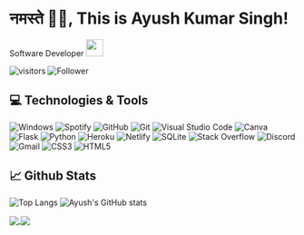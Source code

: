 # नमस्ते 🙏🏻, This is Ayush Kumar Singh! 


Software Developer <img src="https://media.giphy.com/media/WUlplcMpOCEmTGBtBW/giphy.gif" width="30">

![visitors](https://visitor-badge.glitch.me/badge?page_id=ayush-singh-code.ayush-singh-code)
![Follower](https://img.shields.io/github/followers/Ayush-Singh-Code?style=social)

## 💻 Technologies & Tools
![Windows](https://img.shields.io/badge/Windows-0078D6?style=flat&logo=windows&logoColor=white)
![Spotify](https://img.shields.io/badge/Spotify-1ED760?style=flat&logo=spotify&logoColor=white)
![GitHub](https://img.shields.io/badge/github-%23121011.svg?style=flat&logo=github&logoColor=white)
![Git](https://img.shields.io/badge/git-%23F05033.svg?style=flat&logo=git&logoColor=white)
![Visual Studio Code](https://img.shields.io/badge/Visual%20Studio%20Code-0078d7.svg?style=flat&logo=visual-studio-code&logoColor=white)
![Canva](https://img.shields.io/badge/Canva-%2300C4CC.svg?style=flat&logo=Canva&logoColor=white)
![Flask](https://img.shields.io/badge/flask-%23000.svg?style=flat&logo=flask&logoColor=white)
![Python](https://img.shields.io/badge/python-3670A0?style=flat&logo=python&logoColor=ffdd54)
![Heroku](https://img.shields.io/badge/heroku-%23430098.svg?style=flat&logo=heroku&logoColor=white)
![Netlify](https://img.shields.io/badge/netlify-%23000000.svg?style=flat&logo=netlify&logoColor=#00C7B7)
![SQLite](https://img.shields.io/badge/sqlite-%2307405e.svg?style=flat&logo=sqlite&logoColor=white)
![Stack Overflow](https://img.shields.io/badge/-Stackoverflow-FE7A16?style=flat&logo=stack-overflow&logoColor=white)
![Discord](https://img.shields.io/badge/%3CServer%3E-%237289DA.svg?style=flat&logo=discord&logoColor=white)
![Gmail](https://img.shields.io/badge/Gmail-D14836?style=flat&logo=gmail&logoColor=white)
![CSS3](https://img.shields.io/badge/css3-%231572B6.svg?style=flat&logo=css3&logoColor=white)
![HTML5](https://img.shields.io/badge/html5-%23E34F26.svg?style=flat&logo=html5&logoColor=white)

## 📈 Github Stats
![Top Langs](https://github-readme-stats.vercel.app/api/top-langs/?username=ayush-singh-code&hide=javascript,scss&theme=dark)
![Ayush's GitHub stats](https://github-readme-stats.vercel.app/api?username=ayush-singh-code&count_private=true&show_icons=true&theme=dark)




<a href="https://github.com/ayush-singh-code/Project-Math">
  <img align="center" src="https://github-readme-stats.vercel.app/api/pin/?username=ayush-singh-code&repo=Project-Math&theme=dark" />
</a>
<a href="https://github.com/ayush-singh-code/calculator">
  <img align="center" src="https://github-readme-stats.vercel.app/api/pin/?username=ayush-singh-code&repo=calculator&theme=dark" />
</a>

